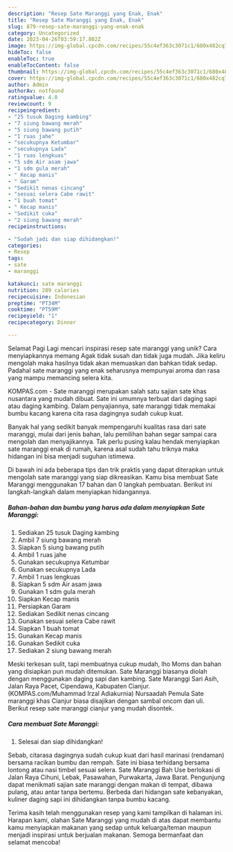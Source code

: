 ```yaml
---
description: "Resep Sate Maranggi yang Enak, Enak"
title: "Resep Sate Maranggi yang Enak, Enak"
slug: 879-resep-sate-maranggi-yang-enak-enak
category: Uncategorized
date: 2023-04-26T03:59:17.802Z
image: https://img-global.cpcdn.com/recipes/55c4ef363c3071c1/680x482cq70/sate-maranggi-foto-resep-utama.jpg
hideToc: false
enableToc: true
enableTocContent: false
thumbnail: https://img-global.cpcdn.com/recipes/55c4ef363c3071c1/680x482cq70/sate-maranggi-foto-resep-utama.jpg
cover: https://img-global.cpcdn.com/recipes/55c4ef363c3071c1/680x482cq70/sate-maranggi-foto-resep-utama.jpg
author: Admin
authorAv: notfound
ratingvalue: 4.8
reviewcount: 9
recipeingredient:
- "25 tusuk Daging kambing"
- "7 siung bawang merah"
- "5 siung bawang putih"
- "1 ruas jahe"
- "secukupnya Ketumbar"
- "secukupnya Lada"
- "1 ruas lengkuas"
- "5 sdm Air asam jawa"
- "1 sdm gula merah"
- " Kecap manis"
- " Garam"
- "Sedikit nenas cincang"
- "sesuai selera Cabe rawit"
- "1 buah tomat"
- " Kecap manis"
- "Sedikit cuka"
- "2 siung bawang merah"
recipeinstructions:

- "Sudah jadi dan siap dihidangkan!"
categories:
- Resep
tags:
- sate
- maranggi

katakunci: sate maranggi 
nutrition: 289 calories
recipecuisine: Indonesian
preptime: "PT34M"
cooktime: "PT59M"
recipeyield: "1"
recipecategory: Dinner

---
```



Selamat Pagi Lagi mencari inspirasi resep sate maranggi yang unik? Cara menyiapkannya memang Agak tidak susah dan tidak juga mudah. Jika keliru mengolah maka hasilnya tidak akan memuaskan dan bahkan tidak sedap. Padahal sate maranggi yang enak seharusnya mempunyai aroma dan rasa yang mampu memancing selera kita.


KOMPAS.com - Sate maranggi merupakan salah satu sajian sate khas nusantara yang mudah dibuat. Sate ini umumnya terbuat dari daging sapi atau daging kambing. Dalam penyajiannya, sate maranggi tidak memakai bumbu kacang karena cita rasa dagingnya sudah cukup kuat.

Banyak hal yang sedikit banyak mempengaruhi kualitas rasa dari sate maranggi, mulai dari jenis bahan, lalu pemilihan bahan segar sampai cara mengolah dan menyajikannya. Tak perlu pusing kalau hendak menyiapkan sate maranggi enak di rumah, karena asal sudah tahu triknya maka hidangan ini bisa menjadi suguhan istimewa.


Di bawah ini ada beberapa tips dan trik praktis yang dapat diterapkan untuk mengolah sate maranggi yang siap dikreasikan. Kamu bisa membuat Sate Maranggi menggunakan 17 bahan dan 0 langkah pembuatan. Berikut ini langkah-langkah dalam menyiapkan hidangannya.

<!--inarticleads1-->

##### Bahan-bahan dan bumbu yang harus ada dalam menyiapkan Sate Maranggi:

1. Sediakan 25 tusuk Daging kambing
1. Ambil 7 siung bawang merah
1. Siapkan 5 siung bawang putih
1. Ambil 1 ruas jahe
1. Gunakan secukupnya Ketumbar
1. Gunakan secukupnya Lada
1. Ambil 1 ruas lengkuas
1. Siapkan 5 sdm Air asam jawa
1. Gunakan 1 sdm gula merah
1. Siapkan  Kecap manis
1. Persiapkan  Garam
1. Sediakan Sedikit nenas cincang
1. Gunakan sesuai selera Cabe rawit
1. Siapkan 1 buah tomat
1. Gunakan  Kecap manis
1. Gunakan Sedikit cuka
1. Sediakan 2 siung bawang merah


Meski terkesan sulit, tapi membuatnya cukup mudah, lho Moms dan bahan yang disiapkan pun mudah ditemukan. Sate Maranggi biasanya diolah dengan menggunakan daging sapi dan kambing. Sate Maranggi Sari Asih, Jalan Raya Pacet, Cipendawa, Kabupaten Cianjur. (KOMPAS.com/Muhammad Irzal Adiakurnia) Nursaadah Pemula Sate maranggi khas Cianjur biasa disajikan dengan sambal oncom dan uli. Berikut resep sate maranggi cianjur yang mudah disontek. 

<!--inarticleads2-->

##### Cara membuat Sate Maranggi:


1. Selesai dan siap dihidangkan!

Sebab, citarasa dagingnya sudah cukup kuat dari hasil marinasi (rendaman) bersama racikan bumbu dan rempah. Sate ini biasa terhidang bersama lontong atau nasi timbel sesuai selera. Sate Maranggi Bah Use berlokasi di Jalan Raya Cihuni, Lebak, Pasawahan, Purwakarta, Jawa Barat. Pengunjung dapat menikmati sajian sate maranggi dengan makan di tempat, dibawa pulang, atau antar tanpa bertemu. Berbeda dari hidangan sate kebanyakan, kuliner daging sapi ini dihidangkan tanpa bumbu kacang. 

Terima kasih telah menggunakan resep yang kami tampilkan di halaman ini. Harapan kami, olahan Sate Maranggi yang mudah di atas dapat membantu kamu menyiapkan makanan yang sedap untuk keluarga/teman maupun menjadi inspirasi untuk berjualan makanan. Semoga bermanfaat dan selamat mencoba!

